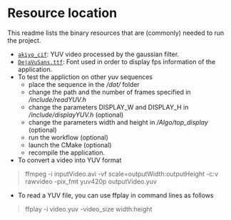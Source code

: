# Resource location
This readme lists the binary resources that are (commonly) needed to run the project.

* [`akiyo_cif`](http://preesm.sourceforge.net/downloads/akiyo_cif.7z): YUV video processed by the gaussian filter.
* [`DejaVuSans.ttf`](http://preesm.sourceforge.net/downloads/DejaVuSans.ttf): Font used in order to display fps information of the application.
* To test the appliction on other yuv sequences
	* place the sequence in the */dat/* folder
	* change the path and the number of frames specified in */include/readYUV.h*
	* change the parameters DISPLAY_W and DISPLAY_H in */include/displayYUV.h* (optional)
	* change the parameters width and height in */Algo/top_display* (optional)
	* run the workflow (optional)
	* launch the CMake (optional)
	* recompile the application.
* To convert a video into YUV format
> ffmpeg -i inputVideo.avi -vf scale=outputWidth:outputHeight -c:v rawvideo -pix_fmt yuv420p outputVideo.yuv
* To read a YUV file, you can use ffplay in command lines as follows
> ffplay -i video.yuv -video_size width:height
